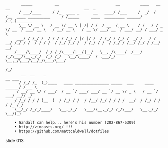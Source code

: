            _____          __                         __         ____   __                         __                                 __  _
          / ___/____     / /_  ____ _      __   ____/ /___     /  _/  / /__  ____ __________     / /_____     ____  _________ ______/ /_(_)_______
          \__ \/ __ \   / __ \/ __ \ | /| / /  / __  / __ \    / /   / / _ \/ __ `/ ___/ __ \   / __/ __ \   / __ \/ ___/ __ `/ ___/ __/ / ___/ _ \
         ___/ / /_/ /  / / / / /_/ / |/ |/ /  / /_/ / /_/ /  _/ /   / /  __/ /_/ / /  / / / /  / /_/ /_/ /  / /_/ / /  / /_/ / /__/ /_/ / /__/  __/
        /____/\____/  /_/ /_/\____/|__/|__/   \__,_/\____/  /___/  /_/\___/\__,_/_/  /_/ /_/   \__/\____/  / .___/_/   \__,_/\___/\__/_/\___/\___/
                                                                                                          /_/
           __  __    _                                                        __ ___
          / /_/ /_  (_)____   ____ _______________ _____  ___     ____ ______/ /___ \
         / __/ __ \/ / ___/  / __ `/ ___/ ___/ __ `/ __ \/ _ \   / __ `/ ___/ __// _/
        / /_/ / / / (__  )  / /_/ / /  / /__/ /_/ / / / /  __/  / /_/ / /  / /_ /_/
        \__/_/ /_/_/____/   \__,_/_/   \___/\__,_/_/ /_/\___/   \__,_/_/   \__/(_)

        • Gandalf can help... here's his number (202-867-5309)
        • http://vimcasts.org/ !!!
        • https://github.com/mattcaldwell/dotfiles















































































slide 013

